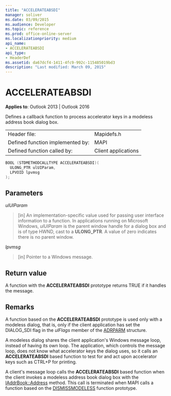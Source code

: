```yaml
---
title: "ACCELERATEABSDI"
manager: soliver
ms.date: 03/09/2015
ms.audience: Developer
ms.topic: reference
ms.prod: office-online-server
ms.localizationpriority: medium
api_name:
- ACCELERATEABSDI
api_type:
- HeaderDef
ms.assetid: da67dcf4-1411-4fc9-992c-115485019bd3
description: "Last modified: March 09, 2015"
---
```


# ACCELERATEABSDI

**Applies to**: Outlook 2013 | Outlook 2016
  
Defines a callback function to process accelerator keys in a modeless address book dialog box.
  
|||
|:-----|:-----|
|Header file:  <br/> |Mapidefs.h  <br/> |
|Defined function implemented by:  <br/> |MAPI  <br/> |
|Defined function called by:  <br/> |Client applications  <br/> |

```cpp
BOOL (STDMETHODCALLTYPE ACCELERATEABSDI)( 
  ULONG_PTR ulUIParam,
  LPVOID lpvmsg
);
```

## Parameters

 _ulUIParam_
  
> [in] An implementation-specific value used for passing user interface information to a function. In applications running on Microsoft Windows, _ulUIParam_ is the parent window handle for a dialog box and is of type HWND, cast to a **ULONG_PTR**. A value of zero indicates there is no parent window.

 _lpvmsg_
  
> [in] Pointer to a Windows message.

## Return value

A function with the **ACCELERATEABSDI** prototype returns TRUE if it handles the message.
  
## Remarks

A function based on the **ACCELERATEABSDI** prototype is used only with a modeless dialog, that is, only if the client application has set the DIALOG_SDI flag in the _ulFlags_ member of the [ADRPARM](adrparm.md) structure.
  
A modeless dialog shares the client application's Windows message loop, instead of having its own loop. The application, which controls the message loop, does not know what accelerator keys the dialog uses, so it calls an **ACCELERATEABSDI** based function to test for and act upon accelerator keys such as CTRL+P for printing.
  
A client's message loop calls the **ACCELERATEABSDI** based function when the client invokes a modeless address book dialog box with the [IAddrBook::Address](iaddrbook-address.md) method. This call is terminated when MAPI calls a function based on the [DISMISSMODELESS](dismissmodeless.md) function prototype.
  